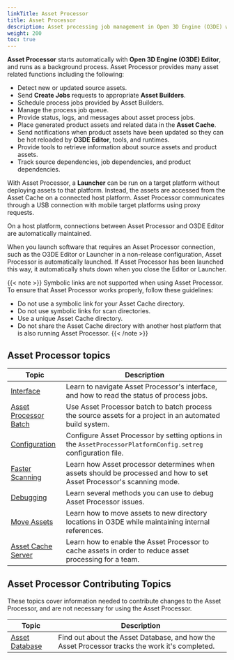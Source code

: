 ```yaml
---
linkTitle: Asset Processor
title: Asset Processor 
description: Asset processing job management in Open 3D Engine (O3DE) with Asset Processor.
weight: 200
toc: true
---
```


**Asset Processor** starts automatically with **Open 3D Engine (O3DE) Editor**, and runs as a background process. Asset Processor provides many asset related functions including the following:

* Detect new or updated source assets.
* Send **Create Jobs** requests to appropriate **Asset Builders**.
* Schedule process jobs provided by Asset Builders.
* Manage the process job queue.
* Provide status, logs, and messages about asset process jobs.
* Place generated product assets and related data in the **Asset Cache**.
* Send notifications when product assets have been updated so they can be hot reloaded by **O3DE Editor**, tools, and runtimes.
* Provide tools to retrieve information about source assets and product assets.
* Track source dependencies, job dependencies, and product dependencies.

With Asset Processor, a **Launcher** can be run on a target platform without deploying assets to that platform. Instead, the assets are accessed from the Asset Cache on a connected host platform. Asset Processor communicates through a USB connection with mobile target platforms using proxy requests.

On a host platform, connections between Asset Processor and O3DE Editor are automatically maintained.

When you launch software that requires an Asset Processor connection, such as the O3DE Editor or Launcher in a non-release configuration, Asset Processor is automatically launched. If Asset Processor has been launched this way, it automatically shuts down when you close the Editor or Launcher.

{{< note >}}
Symbolic links are not supported when using Asset Processor. To ensure that Asset Processor works properly, follow these guidelines:

* Do not use a symbolic link for your Asset Cache directory.
* Do not use symbolic links for scan directories.
* Use a unique Asset Cache directory.
* Do not share the Asset Cache directory with another host platform that is also running Asset Processor.
{{< /note >}}

## Asset Processor topics

| Topic | Description |
| - | - |
| [Interface](interface) | Learn to navigate Asset Processor's interface, and how to read the status of process jobs. |
| [Asset Processor Batch](asset-processor-batch) | Use Asset Processor batch to batch process the source assets for a project in an automated build system. |
| [Configuration](configuration) | Configure Asset Processor by setting options in the `AssetProcessorPlatformConfig.setreg` configuration file. |
| [Faster Scanning](faster-scanning) | Learn how Asset processor determines when assets should be processed and how to set Asset Processor's scanning mode. |
| [Debugging](debugging) | Learn several methods you can use to debug Asset Processor issues. |
| [Move Assets](move-assets) | Learn how to move assets to new directory locations in O3DE while maintaining internal references. |
| [Asset Cache Server](asset-cache-server) | Learn how to enable the Asset Processor to cache assets in order to reduce asset processing for a team. |

## Asset Processor Contributing Topics 

These topics cover information needed to contribute changes to the Asset Processor, and are not necessary for using the Asset Processor.

| Topic | Description |
| - | - |
| [Asset Database](asset-database) | Find out about the Asset Database, and how the Asset Processor tracks the work it's completed. |
